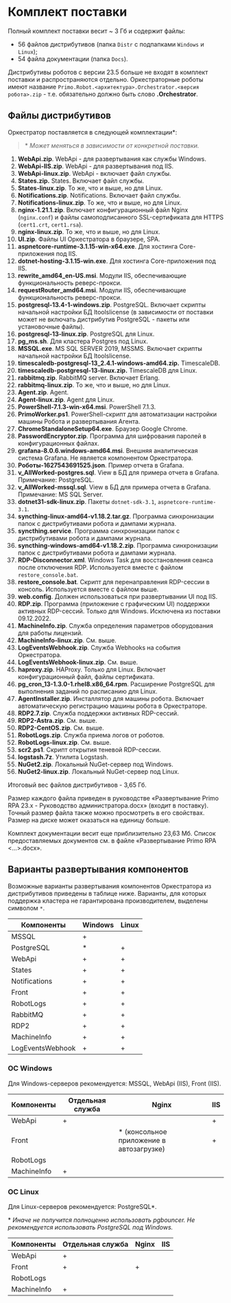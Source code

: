 # Комплект поставки

Полный комплект поставки весит ~ 3 Гб и содержит файлы: 
* 56 файлов дистрибутивов (папка `Distr` с подпапками `Windows` и `Linux`);
* 54 файла документации (папка `Docs`). 

Дистрибутивы роботов с версии 23.5 больше не входят в комплект поставки и распространяются отдельно. Оркестраторные роботы имеют название `Primo.Robot.<архитектура>.Orchestrator.<версия робота>.zip` - т.е. обязательно должно быть слово **.Orchestrator**.

## Файлы дистрибутивов 

Оркестратор поставляется в следующей комплектации\*:

> \* *Может меняться в зависимости от конкретной поставки.*

1. **WebApi.zip**. WebApi - для развертывания как службы Windows.
2. **WebApi-IIS.zip**. WebApi - для развертывания под IIS.
3. **WebApi-linux.zip**. WebApi - включает файл службы.
4. **States.zip.** States. Включает файл службы.
5. **States-linux.zip**. То же, что и выше, но для Linux.
6. **Notifications.zip**.	Notifications. Включает файл службы.
7. **Notifications-linux.zip**.	То же, что и выше, но для Linux.
8. **nginx-1.21.1.zip**. Включает конфигурационный файл Nginx (`nginx.conf`) и файлы самоподписанного SSL-сертификата для HTTPS (`cert1.crt`, `cert1.rsa`).
9. **nginx-linux.zip**. То же, что и выше, но для Linux.
10. **UI.zip**. Файлы UI Оркестратора в браузере, SPA.
11. **aspnetcore-runtime-3.1.15-win-x64.exe**. Для хостинга Core-приложения под IIS.
12. **dotnet-hosting-3.1.15-win.exe**. Для хостинга Core-приложения под IIS.
13. **rewrite_amd64_en-US.msi**. Модули IIS, обеспечивающие функциональность реверс-прокси.
14. **requestRouter_amd64.msi**. Модули IIS, обеспечивающие функциональность реверс-прокси.
15. **postgresql-13.4-1-windows.zip**. PostgreSQL. Включает скрипты начальной настройки БД ltoolslicense (в зависимости от поставки может не включать дистрибутив PostgreSQL - пакеты или установочные файлы).
16. **postgresql-13-linux.zip**. PostgreSQL для Linux. 
17. **pg_ms.sh**. Для кластера Postgres под Linux.
18. **MSSQL.exe**. MS SQL SERVER 2019, MSSMS. Включает скрипты начальной настройки БД ltoolslicense.
19. **timescaledb-postgresql-13_2.4.1-windows-amd64.zip.** TimescaleDB.
20. **timescaledb-postgresql-13-linux.zip.** TimescaleDB для Linux.
21. **rabbitmq.zip**. RabbitMQ server. Включает Erlang.
22. **rabbitmq-linux.zip**.	То же, что и выше, но для Linux.
23. **Agent.zip**. Agent.
24. **Agent-linux.zip**. Agent для Linux.
28. **PowerShell-7.1.3-win-x64.msi**. PowerShell 7.1.3.
29. **PrimoWorker.ps1**. PowerShell-скрипт для автоматизации настройки машины Робота и развертывания Агента.
30. **ChromeStandaloneSetup64.exe**. Браузер Google Chrome.
31. **PasswordEncryptor.zip**. Программа для шифрования паролей в конфигурационных файлах.
32. **grafana-8.0.6.windows-amd64.msi**. Внешняя аналитическая система Grafana. Не является компонентом Оркестратора.
33. **Роботы-1627543691525.json**. Пример отчета в Grafana.
34. **v_AllWorked-postgres.sql**.	View в БД для примера отчета в Grafana. Примечание: PostgreSQL.
35. **v_AllWorked-mssql.sql**. View в БД для примера отчета в Grafana. Примечание:	MS SQL Server.
36. **dotnet31-sdk-linux.zip**. Пакеты `dotnet-sdk-3.1`, `aspnetcore-runtime-3.1`.
37. **syncthing-linux-amd64-v1.18.2.tar.gz**. Программа синхронизации папок с дистрибутивами робота и дампами журнала.
38. **syncthing.service**. Программа синхронизации папок с дистрибутивами робота и дампами журнала.
39. **syncthing-windows-amd64-v1.18.2.zip**. Программа синхронизации папок с дистрибутивами робота и дампами журнала.
40. **RDP-Disconnector.xml**. Windows Task для восстановления сеанса после отключения RDP. Используется вместе с файлом `restore_console.bat`.
41. **restore_console.bat**. Скрипт для перенаправления RDP-сессии в консоль. Используется вместе с файлом выше.
42. **web.config**. Должен использоваться при развертывании UI под IIS.
43. **RDP.zip**. Программа (приложение с графическим UI) поддержки активных RDP-сессий. Только для Windows. Исключена из поставки 09.12.2022.
44. **MachineInfo.zip**. Служба определения параметров оборудования для работы лицензий.
45. **MachineInfo-linux.zip**. См. выше.
46. **LogEventsWebhook.zip**.	Служба Webhooks на события Оркестратора.
47. **LogEventsWebhook-linux.zip**. См. выше.
48. **haproxy.zip**. HAProxy. Только для Linux. Включает конфигурационный файл, файлы сертификата.
49. **pg_cron_13-1.3.0-1.rhel8.x86_64.rpm**. Расширение PostgreSQL для выполнения заданий по расписанию для Linux.
50. **AgentInstaller.zip**. Инсталлятор для машины робота. Включает автоматическую регистрацию машины робота в Оркестраторе.
51. **RDP2.7.zip**. Служба поддержки активных RDP-сессий.
52. **RDP2-Astra.zip**. См. выше.
53. **RDP2-CentOS.zip**. См. выше.
54. **RobotLogs.zip**. Служба приема логов от роботов.
55. **RobotLogs-linux.zip**. См. выше.
56. **scr2.ps1**. Скрипт открытия теневой RDP-сессии.
57. **logstash.7z**. Утилита Logstash.
58. **NuGet2.zip**. Локальный NuGet-сервер под Windows.
59. **NuGet2-linux.zip**. Локальный NuGet-сервер под Linux.

Итоговый вес файлов дистрибутивов -	3,65 Гб. 

Размер каждого файла приведен в руководстве «Развертывание Primo RPA 23.x - Руководство администратора.docx» (входит в поставку). Точный размер файла также можно просмотреть в его свойствах. Размер на диске может оказаться на единицу больше.

Комплект документации весит еще приблизительно 23,63 Mб. Список предоставляемых документов см. в файле «Развертывание Primo RPA <...>.docx».

## Варианты развертывания компонентов

Возможные варианты развертывания компонентов Оркестратора из дистрибутивов приведены в таблице ниже. Варианты, для которых поддержка кластера не гарантирована производителем, выделены символом `*`.

| Компоненты | Windows | Linux |
| ---------- | ------- | ----- |
| MSSQL      | +       |   |
| PostgreSQL | \*      | + |
| WebApi     | +       | + |
| States     | +       | + |
| Notifications | +    | + |
| Front      | +       | + |
| RobotLogs  | +       | + |
| RabbitMQ   | +       | + |
| RDP2       | +       | + |
| MachineInfo | +      | + |
| LogEventsWebhook | + | + |


### OС Windows

Для Windows-серверов рекомендуется: MSSQL, WebApi (IIS), Front (IIS).

| Компоненты | Отдельная служба | Nginx   | IIS   |
| ------  | ---------------- | ------- | ----- |
| WebApi  |  +               |         | +     |
| Front   |                  | \* (консольное приложение в автозагрузке)| + |
| RobotLogs |                |         |       |
| MachineInfo |  +           |         |       |


### ОС Linux

Для Linux-серверов рекомендуется: PostgreSQL\*.

\* *Иначе не получится полноценно использовать pgbouncer. Не рекомендуется использовать PostgreSQL под Windows.*

| Компоненты   | Отдельная служба | Nginx   | IIS   |
| ------  | ---------------- | ------- | ----- |
| WebApi  |  +               |         |       |
| Front   |  +               | +       |       |
| RobotLogs |                |         |       |
| MachineInfo |  +           |         |       |
